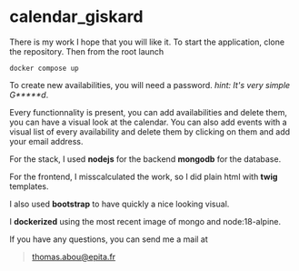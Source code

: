 # calendar_giskard
There is my work I hope that you will like it. 
To start the application, clone the repository.
Then from the root launch
```
docker compose up
```

To create new availabilities, you will need a password.
*hint: It's very simple G\*\*\*\*\*d*.

Every functionnality is present, you can add availabilities and delete them, you can have a visual look at the calendar. You can also add events with a visual list of every availability and delete them by clicking on them and add your email address.

For the stack, I used **nodejs** for the backend **mongodb** for the database.

For the frontend, I misscalculated the work, so I did plain html with **twig** templates.

I also used **bootstrap** to have quickly a nice looking visual.

I **dockerized** using the most recent image of mongo and node:18-alpine.

If you have any questions, you can send me a mail at
> thomas.abou@epita.fr
